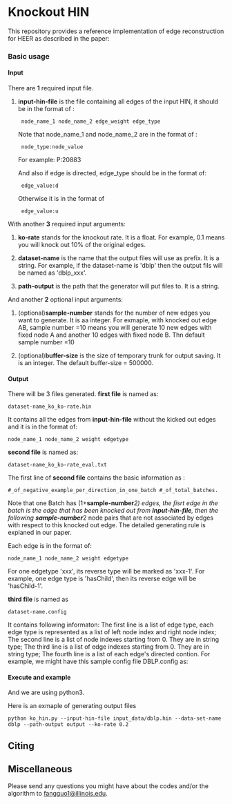 # Knockout HIN

This repository provides a reference implementation of edge reconstruction for HEER as described in the paper:<br>


### Basic usage

#### Input

There are **1** required input file.
1. **input-hin-file** is the file containing all edges of the input HIN, it should be in the format of :
					
		node_name_1 node_name_2 edge_weight edge_type
					
	Note that node_name_1 and node_name_2 are in the format of :
		
		node_type:node_value
		
	For example: P:20883
		
	And also if edge is directed, edge_type should be in the format of:
	
		edge_value:d 
		
	Otherwise it is in the format of 
	
		edge_value:u
			
With another **3** required input arguments:

1. **ko-rate** stands for the knockout rate. It is a float. For example, 0.1 means you will knock out 10% of the original edges.

2. **dataset-name** is the name that the output files will use as prefix. It is a string. For example, if the dataset-name is 'dblp' then the output fils will be named as 'dblp_xxx'. 

3.  **path-output** is the path that the generator will put files to. It is a string. 

And another **2** optional input arguments:

1. (optional)**sample-number** stands for the number of new edges you want to generate. It is aa integer. For exmaple, with knocked out edge AB, sample number =10 means you will generate 10 new edges with fixed node A and another 10 edges with fixed node B. Thn default sample number =10

2. (optional)**buffer-size** is the size of temporary trunk for output saving. It is an integer. The default buffer-size = 500000.


#### Output

There will be 3 files generated. 
**first file** is named as:
		
	dataset-name_ko_ko-rate.hin

It contains all the edges from **input-hin-file** without the kicked out edges and it is in the format of:

	node_name_1 node_name_2 weight edgetype
		
**second file** is named as:
		
	dataset-name_ko_ko-rate_eval.txt

The first line of **second file** contains the basic information as :
	
	#_of_negative_example_per_direction_in_one_batch #_of_total_batches.

Note that one Batch has (1+**sample-number***2) edges, the fisrt edge in the batch is the edge that has been knocked out from 
**input-hin-file**, then the following **sample-number***2 node pairs that are not associated by edges with respect to this  knocked out edge. 
The detailed generating rule is explaned in our paper.

Each edge is in the format of:

	node_name_1 node_name_2 weight edgetype

   For one edgetype 'xxx', its reverse type will be marked as 'xxx-1'. For example, one edge type is 'hasChild', 
   then its reverse edge will be 'hasChild-1'.
   
**third file**	is named as	
	
	dataset-name.config
				
It contains following informaton:
The first line is a list of edge type, each edge type is represented as a list of left node index and right node index; The second line is a list of node indexes starting from 0. They are in string type; The third line is a list of edge indexes starting from 0. They are in string type; The fourth line is a list of each edge's directed contion. For example, we might have this sample config file DBLP.config as:

	

	
#### Execute and example
And we are using python3.<br/> 

Here is an exmaple of generating output files

	python ko_hin.py --input-hin-file input_data/dblp.hin --data-set-name dblp --path-output output --ko-rate 0.2

## Citing


## Miscellaneous

Please send any questions you might have about the codes and/or the algorithm to <fangguo1@illinois.edu>.




